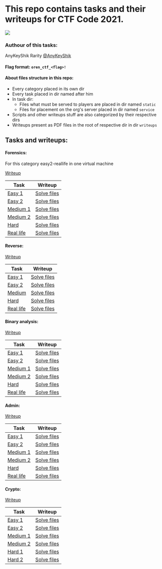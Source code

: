 # This repo contains tasks and their writeups for CTF Code 2021.

<a href="https://github.com/AnyKeyShik/CTF_Code/blob/master/LICENSE">
<img src ="https://img.shields.io/github/license/AnyKeyShik/CTF_Code.svg" />
</a>

### Authour of this tasks: 
AnyKeyShik Rarity [@AnyKeyShik](https://t.me/AnyKeyShik)

#### Flag format: `oren_ctf_<flag>!`

#### About files structure in this repo:
* Every category placed in its own dir
* Every task placed in dir named after him
* In task dir:
    * Files what must be served to players are placed in dir named `static`
    * Files for placement on the org's server placed in dir named `service`
* Scripts and other writeups stuff are also categorized by their respective dirs
* Writeups present as PDF files in the root of respective dir in dir `writeups`

## Tasks and writeups:

#### Forensics:

For this category easy2-reallife in one virtual machine

[Writeup](https://github.com/AnyKeyShik/CTF_Code/blob/master/writeups/forensics/forensics.pdf)

Task | Writeup
--- | ---
[Easy 1](https://github.com/AnyKeyShik/CTF_Code/blob/master/forensics/easy1) | [Solve files](https://github.com/AnyKeyShik/CTF_Code/blob/master/writeups/forensics/easy1)
[Easy 2](https://github.com/AnyKeyShik/CTF_Code/blob/master/forensics/easy2) | [Solve files](https://github.com/AnyKeyShik/CTF_Code/blob/master/writeups/forensics/easy2)
[Medium 1](https://github.com/AnyKeyShik/CTF_Code/blob/master/forensics/easy2) | [Solve files](https://github.com/AnyKeyShik/CTF_Code/blob/master/writeups/forensics/medium1)
[Medium 2](https://github.com/AnyKeyShik/CTF_Code/blob/master/forensics/easy2) | [Solve files](https://github.com/AnyKeyShik/CTF_Code/blob/master/writeups/forensics/medium2)
[Hard](https://github.com/AnyKeyShik/CTF_Code/blob/master/forensics/easy2) | [Solve files](https://github.com/AnyKeyShik/CTF_Code/blob/master/writeups/forensics/hard)
[Real life](https://github.com/AnyKeyShik/CTF_Code/blob/master/forensics/easy2) | [Solve files](https://github.com/AnyKeyShik/CTF_Code/blob/master/writeups/forensics/reallife)

#### Reverse:

[Writeup](https://github.com/AnyKeyShik/CTF_Code/blob/master/writeups/reverse/reverse.pdf)

Task | Writeup
--- | ---
[Easy 1](https://github.com/AnyKeyShik/CTF_Code/blob/master/reverse/easy1) | [Solve files](https://github.com/AnyKeyShik/CTF_Code/blob/master/writeups/reverse/easy1)
[Easy 2](https://github.com/AnyKeyShik/CTF_Code/blob/master/reverse/easy2) | [Solve files](https://github.com/AnyKeyShik/CTF_Code/blob/master/writeups/reverse/easy2)
[Medium](https://github.com/AnyKeyShik/CTF_Code/blob/master/reverse/medium) | [Solve files](https://github.com/AnyKeyShik/CTF_Code/blob/master/writeups/reverse/medium)
[Hard](https://github.com/AnyKeyShik/CTF_Code/blob/master/reverse/hard) | [Solve files](https://github.com/AnyKeyShik/CTF_Code/blob/master/writeups/reverse/hard)
[Real life](https://github.com/AnyKeyShik/CTF_Code/blob/master/reverse/reallife) | [Solve files](https://github.com/AnyKeyShik/CTF_Code/blob/master/writeups/reverse/reallife)


#### Binary analysis:

[Writeup](https://github.com/AnyKeyShik/CTF_Code/blob/master/writeups/pwn/pwn.pdf)

Task | Writeup
--- | ---
[Easy 1](https://github.com/AnyKeyShik/CTF_Code/blob/master/pwn/easy1) | [Solve files](https://github.com/AnyKeyShik/CTF_Code/blob/master/writeups/pwn/easy1)
[Easy 2](https://github.com/AnyKeyShik/CTF_Code/blob/master/pwn/easy2) | [Solve files](https://github.com/AnyKeyShik/CTF_Code/blob/master/writeups/pwn/easy2)
[Medium 1](https://github.com/AnyKeyShik/CTF_Code/blob/master/pwn/medium1) | [Solve files](https://github.com/AnyKeyShik/CTF_Code/blob/master/writeups/pwn/medium1)
[Medium 2](https://github.com/AnyKeyShik/CTF_Code/blob/master/pwn/medium2) | [Solve files](https://github.com/AnyKeyShik/CTF_Code/blob/master/writeups/pwn/medium2)
[Hard](https://github.com/AnyKeyShik/CTF_Code/blob/master/pwn/hard) | [Solve files](https://github.com/AnyKeyShik/CTF_Code/blob/master/writeups/pwn/hard)
[Real life](https://github.com/AnyKeyShik/CTF_Code/blob/master/pwn/reallife) | [Solve files](https://github.com/AnyKeyShik/CTF_Code/blob/master/writeups/pwn/reallife)

#### Admin:

[Writeup](https://github.com/AnyKeyShik/CTF_Code/blob/master/writeups/admin/admin.pdf)

Task | Writeup
--- | ---
[Easy 1](https://github.com/AnyKeyShik/CTF_Code/blob/master/admin/easy1) | [Solve files](https://github.com/AnyKeyShik/CTF_Code/blob/master/writeups/admin/easy1)
[Easy 2](https://github.com/AnyKeyShik/CTF_Code/blob/master/admin/easy2) | [Solve files](https://github.com/AnyKeyShik/CTF_Code/blob/master/writeups/admin/easy2)
[Medium 1](https://github.com/AnyKeyShik/CTF_Code/blob/master/admin/medium1) | [Solve files](https://github.com/AnyKeyShik/CTF_Code/blob/master/writeups/admin/medium1)
[Medium 2](https://github.com/AnyKeyShik/CTF_Code/blob/master/admin/medium2) | [Solve files](https://github.com/AnyKeyShik/CTF_Code/blob/master/writeups/admin/medium2)
[Hard](https://github.com/AnyKeyShik/CTF_Code/blob/master/admin/hard) | [Solve files](https://github.com/AnyKeyShik/CTF_Code/blob/master/writeups/admin/hard)
[Real life](https://github.com/AnyKeyShik/CTF_Code/blob/master/admin/reallife) | [Solve files](https://github.com/AnyKeyShik/CTF_Code/blob/master/writeups/admin/reallife)

#### Crypto:

[Writeup](https://github.com/AnyKeyShik/CTF_Code/blob/master/writeups/crypto/crypto.pdf)

Task | Writeup
--- | ---
[Easy 1](https://github.com/AnyKeyShik/CTF_Code/blob/master/crypto/easy1) | [Solve files](https://github.com/AnyKeyShik/CTF_Code/blob/master/writeups/crypto/easy1)
[Easy 2](https://github.com/AnyKeyShik/CTF_Code/blob/master/crypto/easy2) | [Solve files](https://github.com/AnyKeyShik/CTF_Code/blob/master/writeups/crypto/easy2)
[Medium 1](https://github.com/AnyKeyShik/CTF_Code/blob/master/crypto/medium1) | [Solve files](https://github.com/AnyKeyShik/CTF_Code/blob/master/writeups/crypto/medium1)
[Medium 2](https://github.com/AnyKeyShik/CTF_Code/blob/master/crypto/medium2) | [Solve files](https://github.com/AnyKeyShik/CTF_Code/blob/master/writeups/crypto/medium2)
[Hard 1](https://github.com/AnyKeyShik/CTF_Code/blob/master/crypto/hard1) | [Solve files](https://github.com/AnyKeyShik/CTF_Code/blob/master/writeups/crypto/hard1)
[Hard 2](https://github.com/AnyKeyShik/CTF_Code/blob/master/crypto/hard2) | [Solve files](https://github.com/AnyKeyShik/CTF_Code/blob/master/writeups/crypto/hard2)
